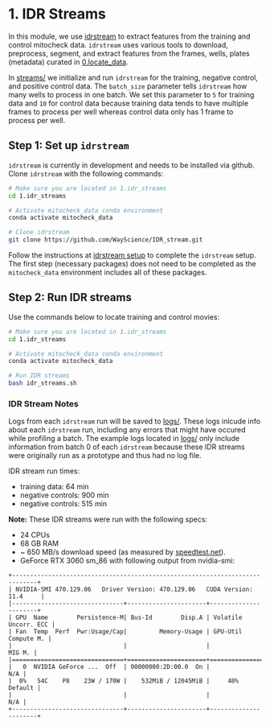 # 1. IDR Streams

In this module, we use [idrstream](https://github.com/WayScience/IDR_stream) to extract features from the training and control mitocheck data.
`idrstream` uses various tools to download, preprocess, segment, and extract features from the frames, wells, plates (metadata) curated in [0.locate_data](../0.locate_data).

In [streams/](streams/) we initialize and run `idrstream` for the training, negative control, and positive control data.
The `batch_size` parameter tells `idrstream` how many wells to process in one batch.
We set this parameter to `5` for training data and `10` for control data because training data tends to have multiple frames to process per well whereas control data only has 1 frame to process per well.

## Step 1: Set up `idrstream`

`idrstream` is currently in development and needs to be installed via github.
Clone `idrstream` with the following commands:

```sh
# Make sure you are located in 1.idr_streams
cd 1.idr_streams

# Activate mitocheck_data conda environment
conda activate mitocheck_data

# Clone idrstream
git clone https://github.com/WayScience/IDR_stream.git
```

Follow the instructions at [idrstream setup](https://github.com/WayScience/IDR_stream#setup) to complete the `idrstream` setup.
The first step (necessary packages) does not need to be completed as the `mitocheck_data` environment includes all of these packages.

## Step 2: Run IDR streams

Use the commands below to locate training and control movies:

```sh
# Make sure you are located in 1.idr_streams
cd 1.idr_streams

# Activate mitocheck_data conda environment
conda activate mitocheck_data

# Run IDR streams
bash idr_streams.sh
```

### IDR Stream Notes

Logs from each `idrstream` run will be saved to [logs/](streams/logs/).
These logs inlcude info about each `idrstream` run, including any errors that might have occured while profiling a batch.
The example logs located in [logs/](streams/logs/) only include information from batch 0 of each `idrstream` because these IDR streams were originally run as a prototype and thus had no log file.

IDR stream run times:
- training data: 64 min
- negative controls: 900 min
- negative controls: 515 min

**Note:** These IDR streams were run with the following specs:

- 24 CPUs
- 68 GB RAM
- ~ 650 MB/s download speed (as measured by [speedtest.net](https://www.speedtest.net/)).
- GeForce RTX 3060 sm_86 with following output from nvidia-smi:
```
+-----------------------------------------------------------------------------+
| NVIDIA-SMI 470.129.06   Driver Version: 470.129.06   CUDA Version: 11.4     |
|-------------------------------+----------------------+----------------------+
| GPU  Name        Persistence-M| Bus-Id        Disp.A | Volatile Uncorr. ECC |
| Fan  Temp  Perf  Pwr:Usage/Cap|         Memory-Usage | GPU-Util  Compute M. |
|                               |                      |               MIG M. |
|===============================+======================+======================|
|   0  NVIDIA GeForce ...  Off  | 00000000:2D:00.0  On |                  N/A |
|  0%   54C    P8    23W / 170W |    532MiB / 12045MiB |     40%      Default |
|                               |                      |                  N/A |
+-------------------------------+----------------------+----------------------+
```